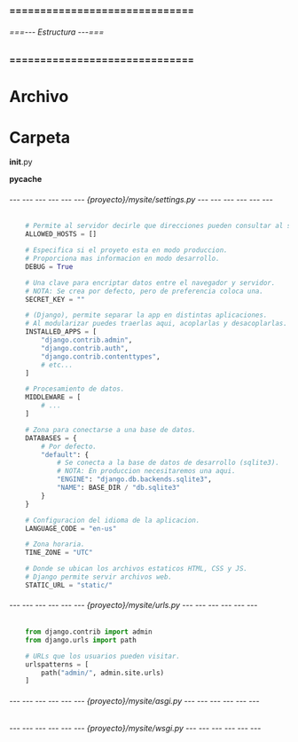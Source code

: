 ### ============================== ###
###### ===--- Estructura ---=== ######
### ============================== ###

<!-- Es una base de datos de prueba, (solo para desarrollo). -->
# Archivo [](db.sqlite3)

<!-- La carpeta que contiene tu aplicacion principal. -->
# Carpeta [](mysite)

<!-- Permite a la carpeta ser tratada como un modulo de Python para ser importado. -->
__init__.py

<!-- Carpeta donde Python guarda el codigo que ya compilo, para servirlo mas rapido. -->
__pycache__

###### --- --- --- --- --- --- {proyecto}/mysite/settings.py --- --- --- --- --- --- ######

<!-- Ajustes globales del proyecto. -->

```py
	# Permite al servidor decirle que direcciones pueden consultar al servidor.
	ALLOWED_HOSTS = []

	# Especifica si el proyeto esta en modo produccion.
	# Proporciona mas informacion en modo desarrollo.
	DEBUG = True

	# Una clave para encriptar datos entre el navegador y servidor.
	# NOTA: Se crea por defecto, pero de preferencia coloca una.
	SECRET_KEY = ""

	# (Django), permite separar la app en distintas aplicaciones.
	# Al modularizar puedes traerlas aqui, acoplarlas y desacoplarlas.
	INSTALLED_APPS = [
		"django.contrib.admin", 
		"django.contrib.auth", 
		"django.contrib.contenttypes", 
		# etc...
	]

	# Procesamiento de datos.
	MIDDLEWARE = [
		# ...
	]

	# Zona para conectarse a una base de datos.
	DATABASES = {
		# Por defecto.
		"default": {
			# Se conecta a la base de datos de desarrollo (sqlite3).
			# NOTA: En produccion necesitaremos una aqui.
			"ENGINE": "django.db.backends.sqlite3", 
			"NAME": BASE_DIR / "db.sqlite3"
		}
	}

	# Configuracion del idioma de la aplicacion.
	LANGUAGE_CODE = "en-us"

	# Zona horaria.
	TINE_ZONE = "UTC"

	# Donde se ubican los archivos estaticos HTML, CSS y JS.
	# Django permite servir archivos web.
	STATIC_URL = "static/"
```

###### --- --- --- --- --- --- {proyecto}/mysite/urls.py --- --- --- --- --- --- ######

<!-- URLs globales del proyecto. -->

```py
	from django.contrib import admin
	from django.urls import path

	# URLs que los usuarios pueden visitar.
	urlspatterns = [
		path("admin/", admin.site.urls)
	]
```

###### --- --- --- --- --- --- {proyecto}/mysite/asgi.py --- --- --- --- --- --- ######
###### --- --- --- --- --- --- {proyecto}/mysite/wsgi.py --- --- --- --- --- --- ######

<!-- Modulos que sirven el contenido web. -->